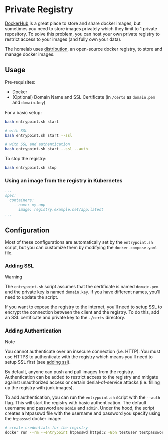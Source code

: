 # Private Registry

[DockerHub](https://hub.docker.com) is a great place to store and share docker images, but sometimes you need to store images privately which they limit to 1 private repository. To solve this problem, you can host your own private registry to restrict access to your images (and fully own your data).

The homelab uses [distribution](https://distribution.github.io/distribution/), an open-source docker registry, to store and manage docker images.

## Usage

Pre-requisites:

- Docker
- (Optional) Domain Name and SSL Certificate (in `/certs` as `domain.pem` and `domain.key`)

For a basic setup:

```bash
bash entrypoint.sh start

# with SSL
bash entrypoint.sh start --ssl

# with SSL and authentication
bash entrypoint.sh start --ssl --auth
```

To stop the registry:

```bash
bash entrypoint.sh stop
```

### Using an image from the registry in Kubernetes

```yaml
...
spec:
  containers:
    - name: my-app
      image: registry.example.net/app:latest
...
```

## Configuration

Most of these configurations are automatically set by the `entrypoint.sh` script, but you can customize them by modifying the `docker-compose.yaml` file.

### Adding SSL

> [!WARNING]
> The `entrypoint.sh` script assumes that the certificate is named `domain.pem` and the private key is named `domain.key`. If you have different names, you'll need to update the script.

If you want to expose the registry to the internet, you'll need to setup SSL to encrypt the connection between the client and the registry. To do this, add an SSL certificate and private key to the `./certs` directory.

### Adding Authentication

> [!NOTE]
> You cannot authenticate over an insecure connection (i.e. HTTP). You must use
> HTTPS to authenticate with the registry which means you'll need to setup SSL first (see [adding ssl](#adding-ssl)).

By default, anyone can push and pull images from the registry. Authentication can be added to restrict access to the registry and mitigate against unauthorized access or certain denial-of-service attacks (i.e. filling up the registry with junk images).

To add authentication, you can run the `entrypoint.sh` script with the `--auth` flag. This will start the registry with basic authentication. The default username and password are `admin` and `admin`. Under the hood, the script creates a htpasswd file with the username and password you specify using the `htpasswd` docker image:


```bash
# create credentials for the registry
docker run --rm --entrypoint htpasswd httpd:2 -Bbn testuser testpassword > auth/htpasswd
```
